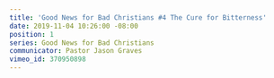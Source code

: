 ```yaml
---
title: 'Good News for Bad Christians #4 The Cure for Bitterness'
date: 2019-11-04 10:26:00 -08:00
position: 1
series: Good News for Bad Christians
communicator: Pastor Jason Graves
vimeo_id: 370950898
---
```


